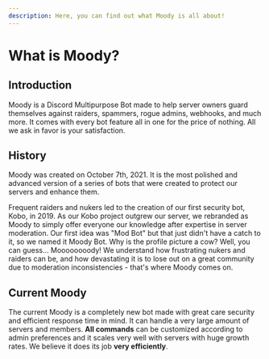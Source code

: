 ```yaml
---
description: Here, you can find out what Moody is all about!
---
```


# What is Moody?

## Introduction

Moody is a Discord Multipurpose Bot made to help server owners guard themselves against raiders, spammers, rogue admins, webhooks, and much more. It comes with every bot feature all in one for the price of nothing. All we ask in favor is your satisfaction.

## History

Moody was created on October 7th, 2021. It is the most polished and advanced version of a series of bots that were created to protect our servers and enhance them.

Frequent raiders and nukers led to the creation of our first security bot, Kobo, in 2019. As our Kobo project outgrew our server, we rebranded as Moody to simply offer everyone our knowledge after expertise in server moderation. Our first idea was "Mod Bot" but that just didn't have a catch to it, so we named it Moody Bot. Why is the profile picture a cow? Well, you can guess... Moooooooody! We understand how frustrating nukers and raiders can be, and how devastating it is to lose out on a great community due to moderation inconsistencies - that's where Moody comes on.

## Current Moody

The current Moody is a completely new bot made with great care security and efficient response time in mind. It can handle a very large amount of servers and members. **All commands** can be customized according to admin preferences and it scales very well with servers with huge growth rates. We believe it does its job **very efficiently**.
